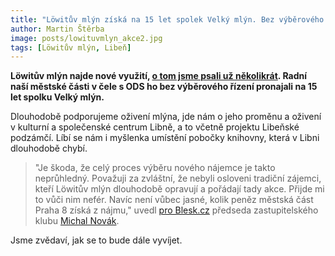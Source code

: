 ```yaml
---
title: "Löwitův mlýn získá na 15 let spolek Velký mlýn. Bez výběrového řízení!"
author: Martin Štěrba
image: posts/lowituvmlyn_akce2.jpg
tags: [Löwitův mlýn, Libeň]
---
```



**Löwitův mlýn najde nové využití, [o tom jsme psali už několikrát](https://praha8.pirati.cz/aktuality/stitky/lowituv-mlyn/). Radní naší městské části v čele s ODS ho bez výběrového řízení pronajali na 15 let spolku Velký mlýn.**

Dlouhodobě podporujeme oživení mlýna, jde nám o jeho proměnu a oživení v kulturní a společenské centrum Libně, a to včetně projektu Libeňské podzámčí. Líbí se nám i myšlenka umístění pobočky knihovny, která v Libni dlouhodobě chybí. 

>"Je škoda, že celý proces výběru nového nájemce je takto neprůhledný. Považuji za zvláštní, že nebyli osloveni tradiční zájemci, kteří Löwitův mlýn dlouhodobě opravují a pořádají tady akce. Přijde mi to vůči nim nefér. Navíc není vůbec jasné, kolik peněz městská část Praha 8 získá z nájmu," uvedl [pro Blesk.cz](https://www.blesk.cz/clanek/regiony-praha-praha-zpravy/702813/knihovna-galerie-i-kavarna-barokni-pamatka-lowituv-mlyn-nasla-nove-vyuziti.html) předseda zastupitelského klubu [Michal Novák](http://praha8.pirati.cz/lide/michal-novak.html).

Jsme zvědaví, jak se to bude dále vyvíjet.